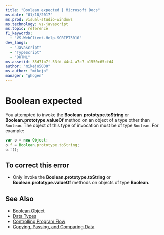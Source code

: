 ```yaml
---
title: "Boolean expected | Microsoft Docs"
ms.date: "01/18/2017"
ms.prod: visual-studio-windows
ms.technology: vs-javascript
ms.topic: reference
f1_keywords:
  - "VS.WebClient.Help.SCRIPT5010"
dev_langs:
  - "JavaScript"
  - "TypeScript"
  - "DHTML"
ms.assetid: 35d71b7f-53fd-44c4-a7c7-b1550c65cfd4
author: "mikejo5000"
ms.author: "mikejo"
manager: "ghogen"
---
```

# Boolean expected
You attempted to invoke the **Boolean.prototype.toString** or **Boolean.prototype.valueOf** method on an object of a type other than `Boolean`. The object of this type of invocation must be of type `Boolean`. For example:

```JavaScript
var o = new Object;
o.f = Boolean.prototype.toString;
o.f();
```

## To correct this error

- Only invoke the **Boolean.prototype.toString** or **Boolean.prototype.valueOf** methods on objects of type **Boolean.**

## See Also

- [Boolean Object](../../javascript/reference/boolean-object-javascript.md)
- [Data Types](../../javascript/data-types-javascript.md)
- [Controlling Program Flow](../../javascript/controlling-program-flow-javascript.md)
- [Copying, Passing, and Comparing Data](../../javascript/advanced/copying-passing-and-comparing-data-javascript.md)